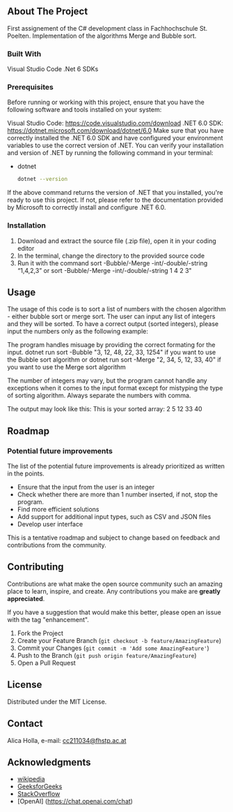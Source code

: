## About The Project
First assignement of the C# development class in Fachhochschule St. Poelten. Implementation of the algorithms Merge and Bubble sort.


### Built With

Visual Studio Code
.Net 6 SDKs


<!-- GETTING STARTED -->
### Prerequisites

Before running or working with this project, ensure that you have the following software and tools installed on your system:

Visual Studio Code: https://code.visualstudio.com/download
.NET 6.0 SDK: https://dotnet.microsoft.com/download/dotnet/6.0
Make sure that you have correctly installed the .NET 6.0 SDK and have configured your environment variables to use the correct version of .NET. You can verify your installation and version of .NET by running the following command in your terminal:
* dotnet
  ```sh
  dotnet --version
  ```

If the above command returns the version of .NET that you installed, you're ready to use this project. If not, please refer to the documentation provided by Microsoft to correctly install and configure .NET 6.0.

### Installation

1. Download and extract the source file (.zip file), open it in your coding editor
2. In the terminal, change the directory to the provided source code
3. Run it with the command sort -Bubble/-Merge -int/-double/-string “1,4,2,3” or sort -Bubble/-Merge -int/-double/-string 1 4 2 3"


<!-- USAGE EXAMPLES -->
## Usage

The usage of this code is to sort a list of numbers with the chosen algorithm - either bubble sort or merge sort. The user can input any list of integers and they will be sorted. To have a correct output (sorted integers), please input the numbers only as the following example: 


The program handles misuage by providing the correct formating for the input.
dotnet run sort -Bubble "3, 12, 48, 22, 33, 1254"  if you want to use the Bubble sort algorithm
or 
dotnet run sort -Merge "2, 34, 5, 12, 33, 40" if you want to use the Merge sort algorithm

The number of integers may vary, but the program cannot handle any exceptions when it comes to the input format except for mistyping the type of sorting algorithm. Always separate the numbers with comma.

The output may look like this: 
This is your sorted array: 
2 5 12 33 40


<!-- ROADMAP -->
## Roadmap

### Potential future improvements
The list of the potential future improvements is already prioritized as written in the points.
- Ensure that the input from the user is an integer 
- Check whether there are more than 1 number inserted, if not, stop the program. 
- Find more efficient solutions
- Add support for additional input types, such as CSV and JSON files
- Develop user interface

This is a tentative roadmap and subject to change based on feedback and contributions from the community.


<!-- CONTRIBUTING -->
## Contributing

Contributions are what make the open source community such an amazing place to learn, inspire, and create. Any contributions you make are **greatly appreciated**.

If you have a suggestion that would make this better, please open an issue with the tag "enhancement".

1. Fork the Project
2. Create your Feature Branch (`git checkout -b feature/AmazingFeature`)
3. Commit your Changes (`git commit -m 'Add some AmazingFeature'`)
4. Push to the Branch (`git push origin feature/AmazingFeature`)
5. Open a Pull Request


<!-- LICENSE -->
## License

Distributed under the MIT License.


<!-- CONTACT -->
## Contact

Alica Holla, 
e-mail: cc211034@fhstp.ac.at

<!-- ACKNOWLEDGMENTS -->
## Acknowledgments

* [wikipedia](https://en.wikipedia.org/wiki/Bubble_sort)
* [GeeksforGeeks](https://www.geeksforgeeks.org/merge-sort/)
* [StackOverflow](https://stackoverflow.com/)
* [OpenAI] (https://chat.openai.com/chat)